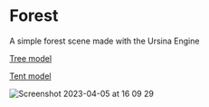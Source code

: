 # Forest
A simple forest scene made with the Ursina Engine

[Tree model](https://poly.pizza/m/w8ZaiYjK8C)

[Tent model](https://poly.pizza/m/LrTs3hVGXv)



![Screenshot 2023-04-05 at 16 09 29](https://user-images.githubusercontent.com/77012627/230124137-5116a3f5-6dc5-44f8-a630-67594311f3f0.png)
